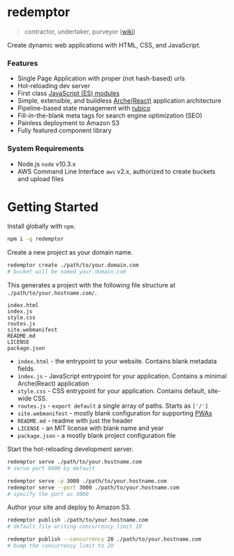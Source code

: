 # redemptor
> contractor, undertaker, purveyor ([wiki](https://en.wiktionary.org/wiki/redemptor))

Create dynamic web applications with HTML, CSS, and JavaScript.

### Features
 * Single Page Application with proper (not hash-based) urls
 * Hot-reloading dev server
 * First class [JavaScript (ES) modules](https://developer.mozilla.org/en-US/docs/Web/JavaScript/Guide/Modules)
 * Simple, extensible, and buildless [Arche(React)](https://github.com/richytong/Arche) application architecture
 * Pipeline-based state management with [rubico](https://rubico.land/)
 * Fill-in-the-blank meta tags for search engine optimization (SEO)
 * Painless deployment to Amazon S3
 * Fully featured component library

### System Requirements
 * Node.js `node` v10.3.x
 * AWS Command Line Interface `aws` v2.x, authorized to create buckets and upload files

# Getting Started
Install globally with `npm`.
```sh
npm i -g redemptor
```

Create a new project as your domain name.
```sh
redemptor create ./path/to/your.domain.com
# bucket will be named your.domain.com
```

This generates a project with the following file structure at `./path/to/your.hostname.com/`.
```
index.html
index.js
style.css
routes.js
site.webmanifest
README.md
LICENSE
package.json
```

 * `index.html` - the entrypoint to your website. Contains blank metadata fields.
 * `index.js` - JavaScript entrypoint for your application. Contains a minimal Arche(React) application
 * `style.css` - CSS entrypoint for your application. Contains default, site-wide CSS.
 * `routes.js` - `export default` a single array of paths. Starts as `['/']`
 * `site.webmanifest` - mostly blank configuration for supporting [PWAs](https://web.dev/progressive-web-apps/)
 * `README.md` - readme with just the header
 * `LICENSE` - an MIT license with blank name and year
 * `package.json` - a mostly blank project configuration file

Start the hot-reloading development server.
```sh
redemptor serve ./path/to/your.hostname.com
# serve port 8000 by default

redemptor serve -p 3000 ./path/to/your.hostname.com
redemptor serve --port 3000 ./path/to/your.hostname.com
# specify the port as 3000
```

Author your site and deploy to Amazon S3.
```sh
redemptor publish ./path/to/your.hostname.com
# default file writing concurrency limit 10

redemptor publish --concurrency 20 ./path/to/your.hostname.com
# bump the concurrency limit to 20
```

